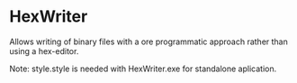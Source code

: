 # HexWriter
Allows writing of binary files with a ore programmatic approach rather than using a hex-editor.

Note: style.style is needed with HexWriter.exe for standalone aplication. 
